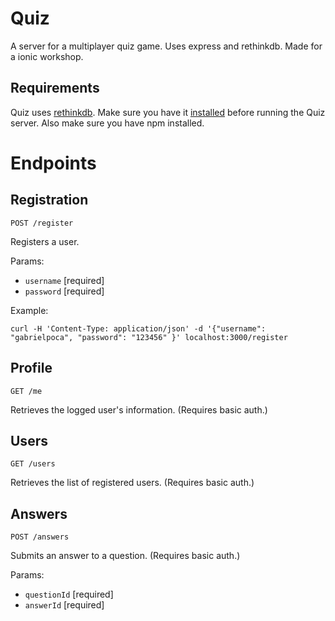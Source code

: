 # Quiz

A server for a multiplayer quiz game. Uses express and rethinkdb. Made for a ionic workshop.

## Requirements

Quiz uses [rethinkdb](http://www.rethinkdb.com/). Make sure you have it [installed](http://www.rethinkdb.com/docs/install/) before running the Quiz server.
Also make sure you have npm installed.

# Endpoints

## Registration

```
POST /register
```

Registers a user.

Params:

* `username` [required]
* `password` [required]

Example:

```
curl -H 'Content-Type: application/json' -d '{"username": "gabrielpoca", "password": "123456" }' localhost:3000/register
```

## Profile

```
GET /me
```

Retrieves the logged user's information. (Requires basic auth.)

## Users

```
GET /users
```

Retrieves the list of registered users. (Requires basic auth.)

## Answers

```
POST /answers
```

Submits an answer to a question. (Requires basic auth.)

Params:

* `questionId` [required]
* `answerId` [required]

